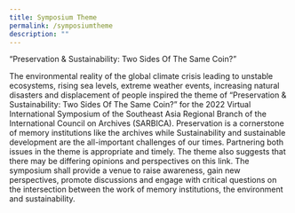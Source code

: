 ```yaml
---
title: Symposium Theme
permalink: /symposiumtheme
description: ""
---
```

“Preservation & Sustainability: Two Sides Of The Same Coin?”

The environmental reality of the global climate crisis leading to unstable ecosystems, rising sea levels, extreme weather events, increasing natural disasters and displacement of people inspired the theme of “Preservation & Sustainability: Two Sides Of The Same Coin?” for the 2022 Virtual International Symposium of the Southeast Asia Regional Branch of the International Council on Archives (SARBICA). Preservation is a cornerstone of memory institutions like the archives while Sustainability and sustainable development are the all-important challenges of our times. Partnering both issues in the theme is appropriate and timely. The theme also suggests that there may be differing opinions and perspectives on this link. The symposium shall provide a venue to raise awareness, gain new perspectives, promote discussions and engage with critical questions on the intersection between the work of memory institutions, the environment and sustainability.